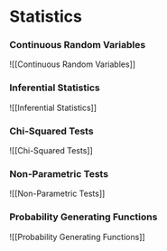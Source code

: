 # Statistics
### Continuous Random Variables
![[Continuous Random Variables]]
### Inferential Statistics
![[Inferential Statistics]]
### Chi-Squared Tests
![[Chi-Squared Tests]]
### Non-Parametric Tests
![[Non-Parametric Tests]]
### Probability Generating Functions
![[Probability Generating Functions]]